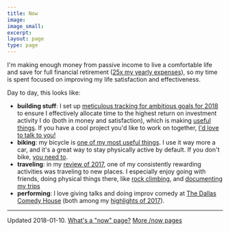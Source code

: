 ```yaml
---
title: Now
image:
image_small:
excerpt:
layout: page
type: page
---
```


I'm making enough money from passive income to live a comfortable life and save for full financial retirement ([25x my yearly expenses](/your-number)), so my time is spent focused on improving my life satisfaction and effectiveness.

Day to day, this looks like:

* **building stuff**: I set up [meticulous tracking for ambitious goals for 2018](/2018) to ensure I effectively allocate time to the highest return on investment activity I do (both in money and satisfaction), which is making [useful things](/projects). If you have a cool project you'd like to work on together, [I'd love to talk to you!](/contact)
* **biking**: my bicycle is [one of my most useful things](/things). I use it way more a car, and it's a great way to stay physically active by default. If you don't bike, [you need to](http://www.mrmoneymustache.com/2012/05/07/what-do-you-mean-you-dont-have-a-bike/).
* **traveling**: in my [review of 2017](/2017-review), one of my consistently rewarding activities was traveling to new places. I especially enjoy going with friends, doing physical things there, like [rock climbing](https://youtu.be/uRk64UlQtA8?list=PLNev7VcPIItGNy1wRkDd7lsp9UpP1Be8O), and [documenting my trips]((https://youtu.be/uRk64UlQtA8?list=PLNev7VcPIItGNy1wRkDd7lsp9UpP1Be8O))
* **performing**: I love giving talks and doing improv comedy at [The Dallas Comedy House](http://dallascomedyhouse.com/) (both among my [highlights of 2017](/2017-review)).

---

Updated 2018-01-10. [What's a "now" page?](https://sivers.org/nowff) [More /now pages](http://nownownow.com/)

<!--
---

## Book summaries todo

* Getting Things Done
* A Random Walk Down Wallstreet
* Start Small, Stay Small
* The Single Founder's Handbook

## Blog posts todo

* Evaluating Risk
* Mental Math
* Mnemonic Major system for memorizing numbers
* inbox zero

## Superpowers todo

* Memorize a Deck of Cards
* Mental addition and subtraction for numbers &lt;12
-->

